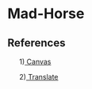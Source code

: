 # Mad-Horse

## References
<ol>
<p>1)<a href="https://www.w3schools.com/html/html5_canvas.asp"> Canvas</a></p>
<p>2)<a href="https://developer.mozilla.org/en-US/docs/Web/CSS/transform-function/translate"> Translate</a></p>
</ol>
